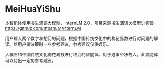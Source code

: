 # MeiHuaYiShu
本智能体使用书生浦语大模型，InternLM 2.0，项目来源书生浦语大模型训练营。https://github.com/InternLM/InternLM

用户输入两个数字和想问的问题，根据中国传统文化中的梅花易数进行对问题的解读。给用户做决策时一些参考建议，参考建议仅供娱乐。

大模型和中国传统文化梅花易数进行结合的智能体。对于遇事不决的人，此智能体可以给出一定的参考建议。
